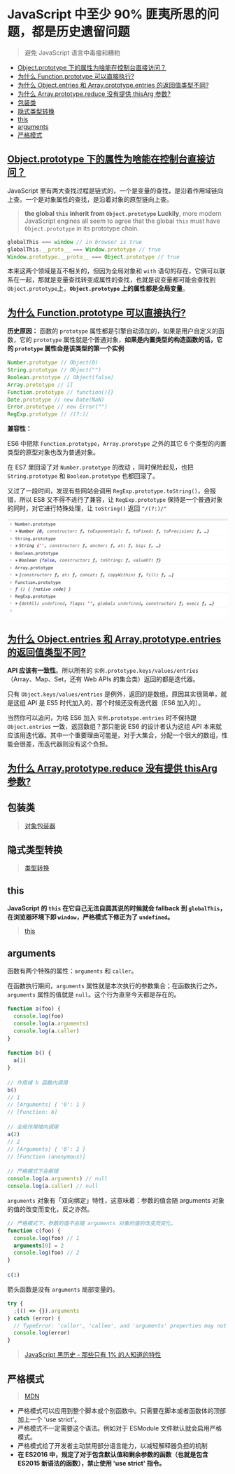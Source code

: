 # JavaScript 中至少 90% 匪夷所思的问题，都是历史遗留问题<!-- omit in toc -->

> 避免 JavaScript 语言中毒瘤和糟粕

- [Object.prototype 下的属性为啥能在控制台直接访问？](#objectprototype-下的属性为啥能在控制台直接访问)
- [为什么 Function.prototype 可以直接执行?](#为什么-functionprototype-可以直接执行)
- [为什么 Object.entries 和 Array.prototype.entries 的返回值类型不同?](#为什么-objectentries-和-arrayprototypeentries-的返回值类型不同)
- [为什么 Array.prototype.reduce 没有提供 thisArg 参数?](#为什么-arrayprototypereduce-没有提供-thisarg-参数)
- [包装类](#包装类)
- [隐式类型转换](#隐式类型转换)
- [this](#this)
- [arguments](#arguments)
- [严格模式](#严格模式)

## [Object.prototype 下的属性为啥能在控制台直接访问？](https://www.zhihu.com/question/346847436/answer/829975038)

JavaScript 里有两大查找过程是链式的，一个是变量的查找，是沿着作用域链向上查。一个是对象属性的查找，是沿着对象的原型链向上查。

> **the global `this` inherit from `Object.prototype` Luckily**, more modern JavaScript engines all seem to agree that the global `this` must have `Object.prototype` in its prototype chain.

```js
globalThis === window // in browser is true
globalThis.__proto__ === Window.prototype // true
Window.prototype.__proto__ === Object.prototype // true
```

本来这两个领域是互不相关的，但因为全局对象和 `with` 语句的存在，它俩可以联系在一起，那就是变量查找转变成属性的查找，也就是说变量都可能会查找到 `Object.prototype`上，**`Object.prototype` 上的属性都是全局变量**。

## [为什么 Function.prototype 可以直接执行?](https://www.zhihu.com/question/323462380)

**历史原因：** 函数的 `prototype` 属性都是引擎自动添加的，如果是用户自定义的函数，它的 `prototype` 属性就是个普通对象，**如果是内置类型的构造函数的话，它的 `prototype` 属性会是该类型的第一个实例**

```js
Number.prototype // Object(0)
String.prototype // Object("")
Boolean.prototype // Object(false)
Array.prototype // []
Function.prototype // function(){}
Date.prototype // new Date(NaN)
Error.prototype // new Error("")
RegExp.prototype // /(?:)/
```

**兼容性：**

ES6 中把除 `Function.prototype`，`Array.prorotype` 之外的其它 6 个类型的内置类型的原型对象也改为普通对象。

在 ES7 里回滚了对 `Number.prototype` 的改动 ，同时保险起见，也把 `String.prototype` 和 `Boolean.prototype` 也都回滚了。

又过了一段时间，发现有些网站会调用 `RegExp.prototype.toString()`，会报错，所以 ES8 又不得不进行了兼容，让 `RegExp.prototype` 保持是一个普通对象的同时，对它进行特殊处理，让 `toString()` 返回 `"/(?:)/"`

![20230228153235](https://raw.githubusercontent.com/chuenwei0129/my-picgo-repo/master/others/20230228153235.png)

## [为什么 Object.entries 和 Array.prototype.entries 的返回值类型不同?](https://www.zhihu.com/question/465364604/answer/1945950621)

**API 应该有一致性**。所以所有的 `实例.prototype.keys/values/entries` （Array、Map、Set，还有 Web APIs 的集合类）返回的都是迭代器。

只有 `Object.keys/values/entries` 是例外，返回的是数组。原因其实很简单，就是这组 API 是 ES5 时代加入的，那个时候还没有迭代器（ES6 加入的）。

当然你可以追问，为啥 ES6 加入 `实例.prototype.entries` 时不保持跟 `Object.entries` 一致，返回数组？那只能说 ES6 的设计者认为这组 API 本来就应该用迭代器。其中一个重要理由可能是，对于大集合，分配一个很大的数组，性能会很差，而迭代器则没有这个负担。

## [为什么 Array.prototype.reduce 没有提供 thisArg 参数?](https://www.zhihu.com/question/320737179/answer/684654801)

## 包装类

> [对象包装器](js-wrapper.md)

## 隐式类型转换

> [类型转换](js-type-change.md)

## this

**JavaScript 的 `this` 在它自己无法自圆其说的时候就会 fallback 到 `globalThis`，在浏览器环境下即 `window`，严格模式下修正为了 `undefined`。**

> [this](js-this.md)

## arguments

函数有两个特殊的属性：`arguments` 和 `caller`。

在函数执行期间，`arguments` 属性就是本次执行的参数集合；在函数执行之外，`arguments` 属性的值就是 `null`。这个行为直至今天都是存在的。

```JavaScript
function a(foo) {
  console.log(foo)
  console.log(a.arguments)
  console.log(a.caller)
}

function b() {
  a(1)
}

// 作用域 b 函数内调用
b()
// 1
// [Arguments] { '0': 1 }
// [Function: b]

// 全局作用域内调用
a(2)
// 2
// [Arguments] { '0': 2 }
// [Function (anonymous)]

// 严格模式下会报错
console.log(a.arguments) // null
console.log(a.caller) // null
```

`arguments` 对象有「双向绑定」特性，这意味着：参数的值会随 arguments 对象的值的改变而变化，反之亦然。

```js
// 严格模式下，参数的值不会随 arguments 对象的值的改变而变化。
function c(foo) {
  console.log(foo) // 1
  arguments[0] = 2
  console.log(foo) // 2
}

c(1)
```

箭头函数是没有 `arguments` 局部变量的。

```js
try {
  ;(() => {}).arguments
} catch (error) {
  // TypeError: 'caller', 'callee', and 'arguments' properties may not be accessed on strict mode functions or the arguments objects for calls to them
  console.log(error)
}
```

> [JavaScript 黑历史 - 那些只有 1% 的人知道的特性](https://zhuanlan.zhihu.com/p/486975868)

## 严格模式

> [MDN](https://developer.mozilla.org/zh-CN/docs/Web/JavaScript/Reference/Strict_mode)

- 严格模式可以应用到整个脚本或个别函数中。只需要在脚本或者函数体的顶部加上一个 'use strict'。
- 严格模式不一定需要这个语法。例如对于 ESModule 文件默认就会启用严格模式。
- 严格模式给了开发者主动禁用部分语言能力，以减轻解释器负担的机制
- **在 ES2016 中，规定了对于包含默认值和剩余参数的函数（也就是包含 ES2015 新语法的函数），禁止使用 'use strict' 指令。**
